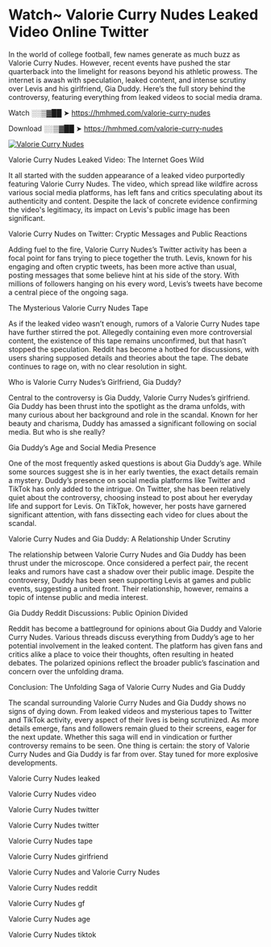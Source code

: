 # Watch~ Valorie Curry Nudes Leaked Video Online Twitter

In the world of college football, few names generate as much buzz as Valorie Curry Nudes. However, recent events have pushed the star quarterback into the limelight for reasons beyond his athletic prowess. The internet is awash with speculation, leaked content, and intense scrutiny over Levis and his girlfriend, Gia Duddy. Here’s the full story behind the controversy, featuring everything from leaked videos to social media drama.

Watch ░░▒▓██ ➤ https://hmhmed.com/valorie-curry-nudes

Download ░░▒▓██ ➤ https://hmhmed.com/valorie-curry-nudes

[![Valorie Curry Nudes](https://i.imgur.com/dJHk4Zq.gif)](https://hmhmed.com/valorie-curry-nudes)

Valorie Curry Nudes Leaked Video: The Internet Goes Wild

It all started with the sudden appearance of a leaked video purportedly featuring Valorie Curry Nudes. The video, which spread like wildfire across various social media platforms, has left fans and critics speculating about its authenticity and content. Despite the lack of concrete evidence confirming the video's legitimacy, its impact on Levis's public image has been significant.

Valorie Curry Nudes on Twitter: Cryptic Messages and Public Reactions

Adding fuel to the fire, Valorie Curry Nudes’s Twitter activity has been a focal point for fans trying to piece together the truth. Levis, known for his engaging and often cryptic tweets, has been more active than usual, posting messages that some believe hint at his side of the story. With millions of followers hanging on his every word, Levis’s tweets have become a central piece of the ongoing saga.

The Mysterious Valorie Curry Nudes Tape

As if the leaked video wasn’t enough, rumors of a Valorie Curry Nudes tape have further stirred the pot. Allegedly containing even more controversial content, the existence of this tape remains unconfirmed, but that hasn’t stopped the speculation. Reddit has become a hotbed for discussions, with users sharing supposed details and theories about the tape. The debate continues to rage on, with no clear resolution in sight.

Who is Valorie Curry Nudes’s Girlfriend, Gia Duddy?

Central to the controversy is Gia Duddy, Valorie Curry Nudes’s girlfriend. Gia Duddy has been thrust into the spotlight as the drama unfolds, with many curious about her background and role in the scandal. Known for her beauty and charisma, Duddy has amassed a significant following on social media. But who is she really?

Gia Duddy’s Age and Social Media Presence

One of the most frequently asked questions is about Gia Duddy’s age. While some sources suggest she is in her early twenties, the exact details remain a mystery. Duddy’s presence on social media platforms like Twitter and TikTok has only added to the intrigue. On Twitter, she has been relatively quiet about the controversy, choosing instead to post about her everyday life and support for Levis. On TikTok, however, her posts have garnered significant attention, with fans dissecting each video for clues about the scandal.

Valorie Curry Nudes and Gia Duddy: A Relationship Under Scrutiny

The relationship between Valorie Curry Nudes and Gia Duddy has been thrust under the microscope. Once considered a perfect pair, the recent leaks and rumors have cast a shadow over their public image. Despite the controversy, Duddy has been seen supporting Levis at games and public events, suggesting a united front. Their relationship, however, remains a topic of intense public and media interest.

Gia Duddy Reddit Discussions: Public Opinion Divided

Reddit has become a battleground for opinions about Gia Duddy and Valorie Curry Nudes. Various threads discuss everything from Duddy’s age to her potential involvement in the leaked content. The platform has given fans and critics alike a place to voice their thoughts, often resulting in heated debates. The polarized opinions reflect the broader public’s fascination and concern over the unfolding drama.

Conclusion: The Unfolding Saga of Valorie Curry Nudes and Gia Duddy

The scandal surrounding Valorie Curry Nudes and Gia Duddy shows no signs of dying down. From leaked videos and mysterious tapes to Twitter and TikTok activity, every aspect of their lives is being scrutinized. As more details emerge, fans and followers remain glued to their screens, eager for the next update. Whether this saga will end in vindication or further controversy remains to be seen. One thing is certain: the story of Valorie Curry Nudes and Gia Duddy is far from over. Stay tuned for more explosive developments.

Valorie Curry Nudes leaked

Valorie Curry Nudes video

Valorie Curry Nudes twitter

Valorie Curry Nudes twitter

Valorie Curry Nudes tape

Valorie Curry Nudes girlfriend

Valorie Curry Nudes and Valorie Curry Nudes

Valorie Curry Nudes reddit

Valorie Curry Nudes gf

Valorie Curry Nudes age

Valorie Curry Nudes tiktok